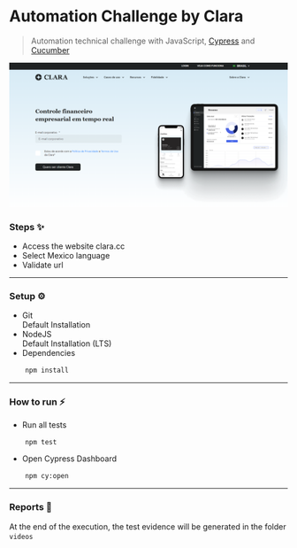 # Automation Challenge by Clara
> Automation technical challenge with JavaScript, [Cypress](https://www.cypress.io/) and [Cucumber](https://github.com/badeball/cypress-cucumber-preprocessor)

<img src="docs/homepage.png" width="600">

### Steps ✨

- Access the website clara.cc
- Select Mexico language
- Validate url

---

### Setup ⚙️

- Git\
Default Installation
- NodeJS\
Default Installation (LTS)
- Dependencies

```bash
    npm install
```

---

### How to run ⚡

- Run all tests

```bash
    npm test
```

- Open Cypress Dashboard

```bash
    npm cy:open
```

---
### Reports 📂

At the end of the execution, the test evidence will be generated in the folder `videos`